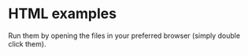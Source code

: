 # HTML examples

Run them by opening the files in your preferred browser (simply double click them).
